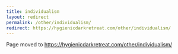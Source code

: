```yaml
---
title: individualism
layout: redirect
permalink: /other/individualism/
redirect: https://hygienicdarkretreat.com/other/individualism/
---
```


Page moved to <https://hygienicdarkretreat.com/other/individualism/>


